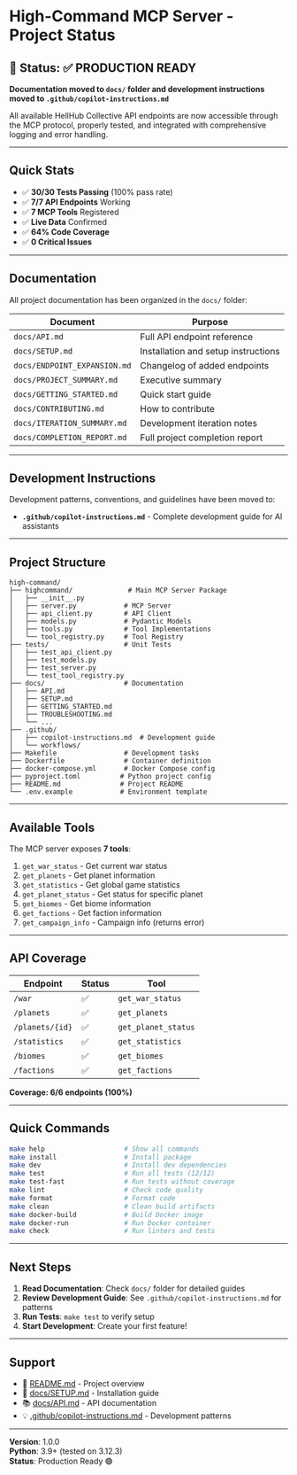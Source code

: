 # High-Command MCP Server - Project Status

## 🎯 Status: ✅ PRODUCTION READY

**Documentation moved to `docs/` folder and development instructions moved to `.github/copilot-instructions.md`**

All available HellHub Collective API endpoints are now accessible through the MCP protocol, properly tested, and integrated with comprehensive logging and error handling.

---

## Quick Stats

- ✅ **30/30 Tests Passing** (100% pass rate)
- ✅ **7/7 API Endpoints** Working
- ✅ **7 MCP Tools** Registered
- ✅ **Live Data** Confirmed
- ✅ **64% Code Coverage**
- ✅ **0 Critical Issues**

---

## Documentation

All project documentation has been organized in the `docs/` folder:

| Document | Purpose |
|----------|---------|
| `docs/API.md` | Full API endpoint reference |
| `docs/SETUP.md` | Installation and setup instructions |
| `docs/ENDPOINT_EXPANSION.md` | Changelog of added endpoints |
| `docs/PROJECT_SUMMARY.md` | Executive summary |
| `docs/GETTING_STARTED.md` | Quick start guide |
| `docs/CONTRIBUTING.md` | How to contribute |
| `docs/ITERATION_SUMMARY.md` | Development iteration notes |
| `docs/COMPLETION_REPORT.md` | Full project completion report |

---

## Development Instructions

Development patterns, conventions, and guidelines have been moved to:
- **`.github/copilot-instructions.md`** - Complete development guide for AI assistants

---

## Project Structure

```
high-command/
├── highcommand/              # Main MCP Server Package
│   ├── __init__.py
│   ├── server.py            # MCP Server
│   ├── api_client.py        # API Client
│   ├── models.py            # Pydantic Models
│   ├── tools.py             # Tool Implementations
│   └── tool_registry.py     # Tool Registry
├── tests/                   # Unit Tests
│   ├── test_api_client.py
│   ├── test_models.py
│   ├── test_server.py
│   └── test_tool_registry.py
├── docs/                    # Documentation
│   ├── API.md
│   ├── SETUP.md
│   ├── GETTING_STARTED.md
│   ├── TROUBLESHOOTING.md
│   └── ...
├── .github/
│   ├── copilot-instructions.md  # Development guide
│   └── workflows/
├── Makefile                 # Development tasks
├── Dockerfile               # Container definition
├── docker-compose.yml       # Docker Compose config
├── pyproject.toml          # Python project config
├── README.md               # Project README
└── .env.example            # Environment template
```

---

## Available Tools

The MCP server exposes **7 tools**:

1. `get_war_status` - Get current war status
2. `get_planets` - Get planet information
3. `get_statistics` - Get global game statistics
4. `get_planet_status` - Get status for specific planet
5. `get_biomes` - Get biome information
6. `get_factions` - Get faction information
7. `get_campaign_info` - Campaign info (returns error)

---

## API Coverage

| Endpoint | Status | Tool |
|----------|--------|------|
| `/war` | ✅ | `get_war_status` |
| `/planets` | ✅ | `get_planets` |
| `/planets/{id}` | ✅ | `get_planet_status` |
| `/statistics` | ✅ | `get_statistics` |
| `/biomes` | ✅ | `get_biomes` |
| `/factions` | ✅ | `get_factions` |

**Coverage: 6/6 endpoints (100%)**

---

## Quick Commands

```bash
make help                    # Show all commands
make install                 # Install package
make dev                     # Install dev dependencies
make test                    # Run all tests (12/12)
make test-fast               # Run tests without coverage
make lint                    # Check code quality
make format                  # Format code
make clean                   # Clean build artifacts
make docker-build            # Build Docker image
make docker-run              # Run Docker container
make check                   # Run linters and tests
```

---

## Next Steps

1. **Read Documentation**: Check `docs/` folder for detailed guides
2. **Review Development Guide**: See `.github/copilot-instructions.md` for patterns
3. **Run Tests**: `make test` to verify setup
4. **Start Development**: Create your first feature!

---

## Support

- 📖 [README.md](README.md) - Project overview
- 🔧 [docs/SETUP.md](docs/SETUP.md) - Installation guide
- 📚 [docs/API.md](docs/API.md) - API documentation
- 💡 [.github/copilot-instructions.md](.github/copilot-instructions.md) - Development patterns

---

**Version**: 1.0.0  
**Python**: 3.9+ (tested on 3.12.3)  
**Status**: Production Ready 🟢